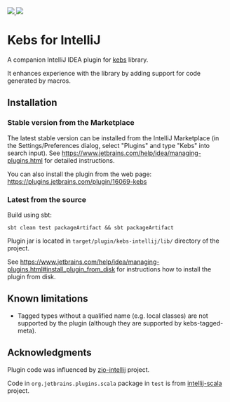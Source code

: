 <a href="https://github.com/theiterators/kebs-intellij/actions">
  <img src="https://github.com/theiterators/kebs-intellij/workflows/Continuous%20Integration/badge.svg"/>
</a>
<a href="https://plugins.jetbrains.com/plugin/16069-kebs">
  <img src="https://img.shields.io/jetbrains/plugin/v/pl.iterators.kebs-intellij"/>
</a>

# Kebs for IntelliJ

A companion IntelliJ IDEA plugin for [kebs](https://github.com/theiterators/kebs) library.

It enhances experience with the library by adding support for code generated by macros.

## Installation

### Stable version from the Marketplace

The latest stable version can be installed from the IntelliJ Marketplace (in the Settings/Preferences dialog, select "Plugins" and type "Kebs" into search input). See https://www.jetbrains.com/help/idea/managing-plugins.html for detailed instructions.

You can also install the plugin from the web page: https://plugins.jetbrains.com/plugin/16069-kebs

### Latest from the source

Build using sbt:
```
sbt clean test packageArtifact && sbt packageArtifact
```
Plugin jar is located in `target/plugin/kebs-intellij/lib/` directory of the project.

See https://www.jetbrains.com/help/idea/managing-plugins.html#install_plugin_from_disk for instructions how to install the plugin from disk.

## Known limitations

* Tagged types without a qualified name (e.g. local classes) are not supported by the plugin (although they are supported by kebs-tagged-meta).

## Acknowledgments

Plugin code was influenced by [zio-intellij](https://github.com/zio/zio-intellij) project.

Code in `org.jetbrains.plugins.scala` package in `test` is from [intellij-scala](https://github.com/JetBrains/intellij-scala) project.

